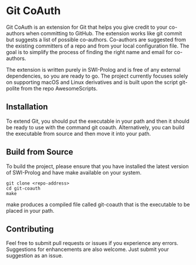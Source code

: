 # Git CoAuth

Git CoAuth is an extension for Git that helps you give credit to your co-authors when committing to GitHub. 
The extension works like git commit but suggests a list of possible co-authors. 
Co-authors are suggested from the existing committers of a repo and from your local configuration file.
The goal is to simplify the process of finding the right name and email for co-authors.

The extension is written purely in SWI-Prolog and is free of any external dependencies, so you are ready to go. 
The project currently focuses solely on supporting macOS and Linux derivatives and is built upon the script git-polite from the repo AwesomeScripts.

## Installation

To extend Git, you should put the executable in your path and then it should be ready to use with the command git coauth. 
Alternatively, you can build the executable from source and then move it into your path.

## Build from Source

To build the project, please ensure that you have installed the latest version of SWI-Prolog and have make available on your system.

```
git clone <repo-address>
cd git-coauth
make
```

make produces a compiled file called git-coauth that is the executable to be placed in your path.

## Contributing

Feel free to submit pull requests or issues if you experience any errors. 
Suggestions for enhancements are also welcome. Just submit your suggestion as an issue.
